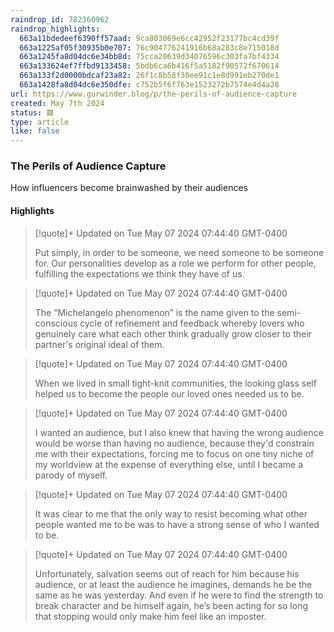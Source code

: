 ```yaml
---
raindrop_id: 782360962
raindrop_highlights:
  663a11bdedeef6390ff57aad: 9ca803069e6cc42952f23177bc4cd39f
  663a1225af05f30935b0e707: 76c904776241916b68a283c8e715018d
  663a1245fa8d04dc6e34bb8d: 75cca20639d34076596c303fa7bf4334
  663a133624ef7ffbd9133458: 5bdb6ca6b416f5a5182f90572f670614
  663a133f2d0000bdcaf23a82: 26f1c8b58f30ee91c1e8d991eb270de1
  663a1428fa8d04dc6e350dfe: c752b5f6f763e1523272b7574e4d4a28
url: https://www.gurwinder.blog/p/the-perils-of-audience-capture
created: May 7th 2024
status: 🟥
type: article
like: false
---
```



### The Perils of Audience Capture

How influencers become brainwashed by their audiences

#### Highlights

> [!quote]+ Updated on Tue May 07 2024 07:44:40 GMT-0400
>
> Put simply, in order to be someone, we need someone to be someone for. Our personalities develop as a role we perform for other people, fulfilling the expectations we think they have of us.

> [!quote]+ Updated on Tue May 07 2024 07:44:40 GMT-0400
>
> The “Michelangelo phenomenon” is the name given to the semi-conscious cycle of refinement and feedback whereby lovers who genuinely care what each other think gradually grow closer to their partner&#39;s original ideal of them.

> [!quote]+ Updated on Tue May 07 2024 07:44:40 GMT-0400
>
> When we lived in small tight-knit communities, the looking glass self helped us to become the people our loved ones needed us to be.

> [!quote]+ Updated on Tue May 07 2024 07:44:40 GMT-0400
>
> I wanted an audience, but I also knew that having the wrong audience would be worse than having no audience, because they&#39;d constrain me with their expectations, forcing me to focus on one tiny niche of my worldview at the expense of everything else, until I became a parody of myself.

> [!quote]+ Updated on Tue May 07 2024 07:44:40 GMT-0400
>
> It was clear to me that the only way to resist becoming what other people wanted me to be was to have a strong sense of who I wanted to be.

> [!quote]+ Updated on Tue May 07 2024 07:44:40 GMT-0400
>
> Unfortunately, salvation seems out of reach for him because his audience, or at least the audience he imagines, demands he be the same as he was yesterday. And even if he were to find the strength to break character and be himself again, he’s been acting for so long that stopping would only make him feel like an imposter.
